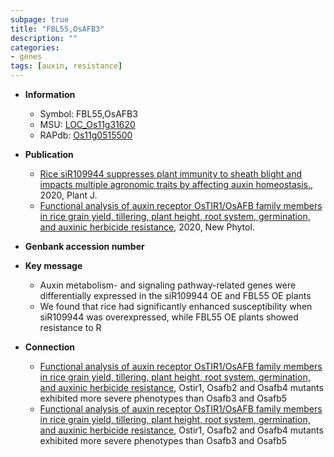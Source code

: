 ```yaml
---
subpage: true
title: "FBL55,OsAFB3"
description: ""
categories:
- genes
tags: [auxin, resistance]
---
```


* **Information**  
    + Symbol: FBL55,OsAFB3  
    + MSU: [LOC_Os11g31620](http://rice.plantbiology.msu.edu/cgi-bin/ORF_infopage.cgi?orf=LOC_Os11g31620)  
    + RAPdb: [Os11g0515500](http://rapdb.dna.affrc.go.jp/viewer/gbrowse_details/irgsp1?name=Os11g0515500)  

* **Publication**  
    + [Rice siR109944 suppresses plant immunity to sheath blight and impacts multiple agronomic traits by affecting auxin homeostasis.](http://www.ncbi.nlm.nih.gov/pubmed?term=Rice+siR109944+suppresses+plant+immunity+to+sheath+blight+and+impacts+multiple+agronomic+traits+by+affecting+auxin+homeostasis.%5BTitle%5D), 2020, Plant J.
    + [Functional analysis of auxin receptor OsTIR1/OsAFB family members in rice grain yield, tillering, plant height, root system, germination, and auxinic herbicide resistance](http://www.ncbi.nlm.nih.gov/pubmed?term=Functional+analysis+of+auxin+receptor+OsTIR1/OsAFB+family+members+in+rice+grain+yield,+tillering,+plant+height,+root+system,+germination,+and+auxinic+herbicide+resistance%5BTitle%5D), 2020, New Phytol.

* **Genbank accession number**  

* **Key message**  
    + Auxin metabolism- and signaling pathway-related genes were differentially expressed in the siR109944 OE and FBL55 OE plants
    + We found that rice had significantly enhanced susceptibility when siR109944 was overexpressed, while FBL55 OE plants showed resistance to R

* **Connection**  
    + [Functional analysis of auxin receptor OsTIR1/OsAFB family members in rice grain yield, tillering, plant height, root system, germination, and auxinic herbicide resistance](http://www.ncbi.nlm.nih.gov/pubmed?term=Functional+analysis+of+auxin+receptor+OsTIR1/OsAFB+family+members+in+rice+grain+yield,+tillering,+plant+height,+root+system,+germination,+and+auxinic+herbicide+resistance%5BTitle%5D),  Ostir1, Osafb2 and Osafb4 mutants exhibited more severe phenotypes than Osafb3 and Osafb5
    + [Functional analysis of auxin receptor OsTIR1/OsAFB family members in rice grain yield, tillering, plant height, root system, germination, and auxinic herbicide resistance](http://www.ncbi.nlm.nih.gov/pubmed?term=Functional+analysis+of+auxin+receptor+OsTIR1/OsAFB+family+members+in+rice+grain+yield,+tillering,+plant+height,+root+system,+germination,+and+auxinic+herbicide+resistance%5BTitle%5D),  Ostir1, Osafb2 and Osafb4 mutants exhibited more severe phenotypes than Osafb3 and Osafb5



